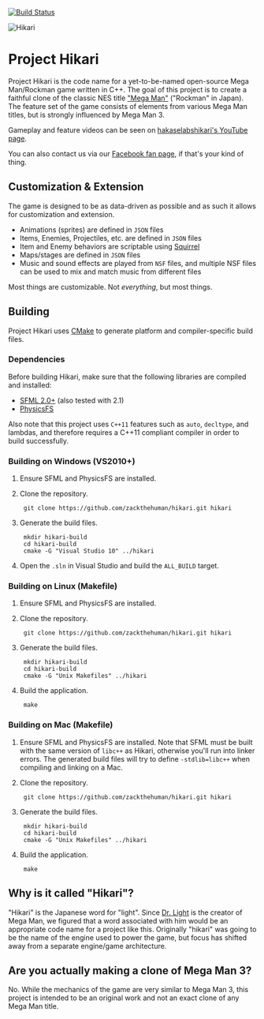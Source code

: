 [![Build Status](https://travis-ci.org/zackthehuman/hikari.svg?branch=master)](https://travis-ci.org/zackthehuman/hikari)

![Hikari](http://zackthehuman.com/images/hikari/hikari-logo.png)

Project Hikari
==============

Project Hikari is the code name for a yet-to-be-named open-source Mega Man/Rockman game written in C++. The goal of this project is to create a faithful clone of the classic NES title ["Mega Man"][2] ("Rockman" in Japan). The feature set of the game consists of elements from various Mega Man titles, but is strongly influenced by Mega Man 3.

Gameplay and feature videos can be seen on [hakaselabshikari's YouTube page][7].

You can also contact us via our [Facebook fan page][8], if that's your kind of thing.

## Customization & Extension ##

The game is designed to be as data-driven as possible and as such it allows for customization and extension.

* Animations (sprites) are defined in `JSON` files
* Items, Enemies, Projectiles, etc. are defined in `JSON` files
* Item and Enemy behaviors are scriptable using [Squirrel][6]
* Maps/stages are defined in `JSON` files
* Music and sound effects are played from `NSF` files, and multiple NSF files can be used to mix and match music from different files

Most things are customizable. Not _everything_, but most things.

## Building ##

Project Hikari uses [CMake][3] to generate platform and compiler-specific build files.

### Dependencies ###

Before building Hikari, make sure that the following libraries are compiled and installed:

* [SFML 2.0+][4] (also tested with 2.1)
* [PhysicsFS][5]

Also note that this project uses `C++11` features such as `auto`, `decltype`, and lambdas, and therefore requires a C++11 compliant compiler in order to build successfully.

### Building on Windows (VS2010+) ###

1. Ensure SFML and PhysicsFS are installed.
2. Clone the repository.

        git clone https://github.com/zackthehuman/hikari.git hikari

3. Generate the build files.

        mkdir hikari-build
        cd hikari-build
        cmake -G "Visual Studio 10" ../hikari

4. Open the `.sln` in Visual Studio and build the `ALL_BUILD` target.

### Building on Linux (Makefile) ###

1. Ensure SFML and PhysicsFS are installed.
2. Clone the repository.

        git clone https://github.com/zackthehuman/hikari.git hikari

3. Generate the build files.

        mkdir hikari-build
        cd hikari-build
        cmake -G "Unix Makefiles" ../hikari

4. Build the application.

        make

### Building on Mac (Makefile) ###

1. Ensure SFML and PhysicsFS are installed. Note that SFML must be built with the same version of `libc++` as Hikari, otherwise you'll run into linker errors. The generated build files will try to define `-stdlib=libc++` when compiling and linking on a Mac.
2. Clone the repository.

        git clone https://github.com/zackthehuman/hikari.git hikari

3. Generate the build files.

        mkdir hikari-build
        cd hikari-build
        cmake -G "Unix Makefiles" ../hikari

4. Build the application.

        make

## Why is it called "Hikari"? ##

"Hikari" is the Japanese word for "light". Since [Dr. Light][1] is the creator of Mega Man, we figured that a word associated with him would be an appropriate code name for a project like this. Originally "hikari" was going to be the name of the engine used to power the game, but focus has shifted away from a separate engine/game architecture.

## Are you actually making a clone of Mega Man 3? ##

No. While the mechanics of the game are very similar to Mega Man 3, this project is intended to be an original work and not an exact clone of any Mega Man title.

[1]: http://megaman.wikia.com/wiki/Dr._Light
[2]: http://en.wikipedia.org/wiki/Mega_Man
[3]: http://www.cmake.org/
[4]: http://www.sfml-dev.org/
[5]: http://icculus.org/physfs/downloads/
[6]: http://squirrel-lang.org
[7]: https://www.youtube.com/user/hakaselabshikari/videos
[8]: https://www.facebook.com/pages/Project-Hikari/341175436063199
